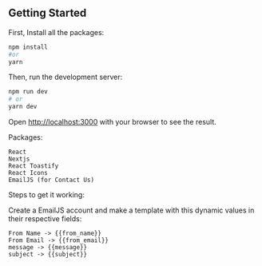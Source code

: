 ## Getting Started

First, Install all the packages:

```bash
npm install
#or
yarn
```

Then, run the development server:

```bash
npm run dev
# or
yarn dev
```

Open [http://localhost:3000](http://localhost:3000) with your browser to see the result.

Packages:

```
React
Nextjs
React Toastify
React Icons
EmailJS (for Contact Us)
```

Steps to get it working:

Create a EmailJS account and make a template with this dynamic values in their respective fields:

```
From Name -> {{from_name}}
From Email -> {{from_email}}
message -> {{message}}
subject -> {{subject}}
```
